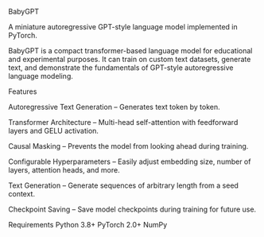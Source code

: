 BabyGPT

A miniature autoregressive GPT-style language model implemented in PyTorch.

BabyGPT is a compact transformer-based language model for educational and experimental purposes. It can train on custom text datasets, generate text, and demonstrate the fundamentals of GPT-style autoregressive language modeling.

Features

Autoregressive Text Generation – Generates text token by token.

Transformer Architecture – Multi-head self-attention with feedforward layers and GELU activation.

Causal Masking – Prevents the model from looking ahead during training.

Configurable Hyperparameters – Easily adjust embedding size, number of layers, attention heads, and more.

Text Generation – Generate sequences of arbitrary length from a seed context.

Checkpoint Saving – Save model checkpoints during training for future use.

Requirements
Python 3.8+
PyTorch 2.0+
NumPy

